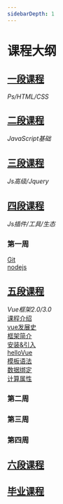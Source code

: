 ```yaml
---
sidebarDepth: 1
---
```

# 课程大纲

## [一段课程](./guide/一段.md)
*Ps/HTML/CSS*
## [二段课程](./guide/二段/二段.md)
*JavaScript基础*
## [三段课程](./guide/三段.md)
*Js高级/Jquery*
## [四段课程](./guide/四段/目录.md)
*Js插件/工具/生态*
### **第一周**
[Git](../guide/四段/Git.md)<br>
[nodejs](../guide/四段/Nodejs.md)
## [五段课程](./guide/五段/目录.md)
*Vue框架2.0/3.0*  
[课程介绍](../guide/五段/课程介绍.md)<br> 
[vue发展史](../guide/五段/课程介绍.html#vue发展史)<br> 
[框架简介](../guide/五段/课程介绍.html#二-框架简介)<br>
[安装&引入](../guide/五段/基本使用.md#安装&引入)<br> 
[helloVue](../guide/五段/基本使用.md#helloVue)<br>
[模板语法](../guide/五段/基本使用.md#模版语法)<br>
[数据绑定](../guide/五段/基本使用.md#数据绑定)<br>
[计算属性](../guide/五段/基本使用.md#)<br>
### **第二周**
### **第三周**
### **第四周**
## [六段课程](./guide/六段.md)

## [毕业课程](./guide/毕业课程.md)

